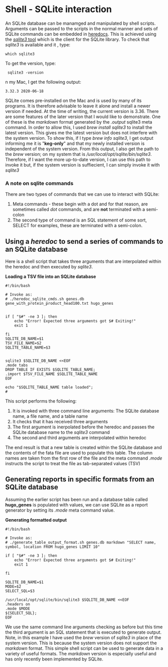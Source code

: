 # Shell - SQLite interaction

An SQLite database can be manamged and manipulated by shell scripts. Arguments can be passed to the scripts in the normal manner
and sets of SQLite commands can be embedded in [heredocs](https://en.wikipedia.org/wiki/Here_document#Unix_shells).
This is achieved using the [_sqlite3_ tool](https://zetcode.com/db/sqlite/tool/) which is the client for the SQLite library.
To check that _sqlite3_ is available and it , type:

```{console}
which sqlite3
```

To get the version, type:

```{console}
 sqlite3 -version
```

n my Mac, I get the following output:

```{console}
3.32.3 2020-06-18
```

SQLite comes pre-installed on the Mac and is used by many of its programs. It is therefore advisable to leave it alone and install a newer version if needed.
At the time of writing, the current version is 3.36. There are some features of the later version that I would like to demonstrate.
One of these is the _markdown_ format generated by the _.output_ sqlite3 meta command. In order to allow this, I used _brew install sqlite3_ to
install the latest version. This gives me the latest version but does not interfere with the system version. To show this, if I type _brew info sqlite3_,
I get output informing me it is "__keg-only__" and that my newly installed version is independent of the system version. From this output, I also get the path to
the _brew_ version; on my system that is _/usr/local/opt/sqlite/bin/sqlite3_. Therefore, if I want the more up-to-date version, I can use this path to invoke it but, if
the system version is suffiecient, I can simply invoke it with _sqlite3_


### A note on sqlite commands

There are two types of commands that we can use to interact with SQLite:

1. Meta commands - these begin with a dot and for that reason, are sometimes called _dot_ commands, and are __not__ terminated with a semi-colon
2. The second type of command is an SQL statement of some sort, SELECT for examples, these are terminated with a semi-colon.

## Using a _heredoc_ to send a series of commands to an SQLite database

Here is a shell script that takes three arguments that are interpolated within the heredoc and then executed by _sqlite3_.

__Loading a TSV file into an SQLite database__

```{console}
#!/bin/bash

# Invoke as:
# ./heredoc_sqlite_cmds.sh genes.db gene_with_protein_product_head100.txt hugo_genes


if [ "$#" -ne 3 ]; then
    echo "Error! Expected three arguments got $# Exiting!"
    exit 1

fi
SQLITE_DB_NAME=$1
TSV_FILE_NAME=$2
SQLITE_TABLE_NAME=$3


sqlite3 $SQLITE_DB_NAME <<EOF
.mode tabs
DROP TABLE IF EXISTS $SQLITE_TABLE_NAME;
.import $TSV_FILE_NAME $SQLITE_TABLE_NAME
EOF

echo "$SQLITE_TABLE_NAME table loaded";
#
```

This script performs the following:

1. It is invoked with three command line arguments: The SQLite database name, a file name, and a table name
2. It checks that it has received three arguments
3. The first argument is inerpolated before the heredoc and passes the SQLite database name to the _sqlite3_ command
4. The second and third arguments are interpolated within heredoc

The end result is that a new table is created within the SQLite database and the contents of the fata file are used to populate this table.
The column names are taken from the first row of the file and the meta command _.mode_ instructs the script to treat the file as tab-separated values (TSV)


## Generating reports in specific formats from an SQLite database

Assuming the earlier script has been run and a database table called __hugo_genes__ is populated with values, we can use SQLite as a report generator
by setting its _.mode_ meta command value. 

__Generating formatted output__

```{sh}
#!/bin/bash

# Invoke as:
# ./generate_table_output_format.sh genes.db markdown "SELECT name, symbol, location FROM hugo_genes LIMIT 10"

if [ "$#" -ne 3 ]; then
    echo "Error! Expected three arguments got $# Exiting!"
    exit 1

fi

SQLITE_DB_NAME=$1
MODE=$2
SELECT_SQL=$3

/usr/local/opt/sqlite/bin/sqlite3 $SQLITE_DB_NAME <<EOF
.headers on
.mode $MODE
${SELECT_SQL};
EOF
```

We use the same command line arguments checking as before but this time the third argument is an SQL statement that is executed to generate output.
Note, in this example I have used the _brew_ version of _sqlite3_ in place of the system version. This is because the system version does not support
the _markdown_ format. This simple shell script can be used to generate data in a variety of useful formats. The _markdown_ version is especially useful
and has only recently been implemented by SQLite. 

